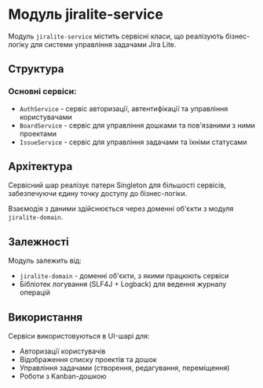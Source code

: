 # Модуль jiralite-service

Модуль `jiralite-service` містить сервісні класи, що реалізують бізнес-логіку для системи управління задачами Jira Lite.

## Структура

### Основні сервіси:

-   `AuthService` - сервіс авторизації, автентифікації та управління користувачами
-   `BoardService` - сервіс для управління дошками та пов'язаними з ними проектами
-   `IssueService` - сервіс для управління задачами та їхніми статусами

## Архітектура

Сервісний шар реалізує патерн Singleton для більшості сервісів, забезпечуючи єдину точку доступу до бізнес-логіки.

Взаємодія з даними здійснюється через доменні об'єкти з модуля `jiralite-domain`.

## Залежності

Модуль залежить від:

-   `jiralite-domain` - доменні об'єкти, з якими працюють сервіси
-   Бібліотек логування (SLF4J + Logback) для ведення журналу операцій

## Використання

Сервіси використовуються в UI-шарі для:

-   Авторизації користувачів
-   Відображення списку проектів та дошок
-   Управління задачами (створення, редагування, переміщення)
-   Роботи з Kanban-дошкою
